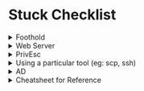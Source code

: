 # Stuck Checklist

<details>

<summary>Foothold</summary>

* Reset the box and try running exploit again

- Enumerate all ports (including UDP)
  * Banner grabbing: `nc -v <Victim IP> <Port>`
  * Google/[HackTricks ](https://book.hacktricks.xyz/welcome/readme)each service version
  * Manually probe each service/ Input location/ URL path
  * Testing out with default creds or common creds (admin:admin)
  * `autorecon <target>`
- Password Reuse (try with previously obtained passwords)
- Try login with (`admin:<name of box>`, `<name of box>:<name of box>`)
- Brute-Force all login (with rockyou.txt)
- Trying to access the port using a browser (http\[s]://\<Victim IP>)
- Is the port a rabbit hole or actually exploitable?

</details>

<details>

<summary>Web Server</summary>

* `/robots.txt`, `/sitemap.xml, /CHANGELOG`
* Manually probe each input point with Burp (for Code Injection(`2*2`), SQLi (test numerous payloads like `' OR 1=1 LIMIT 1-- -`, LFI, XSS)&#x20;
* Try both https://\<victim> and http://\<victim>
* `nikto -host http://<victim>`
* Directory busting using different wordlists (lowercase or not?), different extensions
* Dirbusting with other tools with their default wordlists
* Subdomain enumeration?
* Use Burp to see response header
* Is `/cgi-bin` writable --> shellshock?
* Check source code of pages (look for comments)

- For LFI,
  * What Services are Running? (Eg: Filezilla FTP, SSH, Apache)
    * Guess File Locations (Eg: config files, SSH keys, password files)
- Always check if command injection is possible (inject in one place, and clicking other parts of website to see if it has command injection)

</details>

<details>

<summary>PrivEsc</summary>

* Check netw connections (`netstat -ano`, `ss -antlp`)
  * Port Forward internal services (Eg: MySQL on port 3306)
* Manually check for installed apps
* Check Powershell history file (`PS C:> cd $env:APPDATA\Microsoft\Windows\PowerShell\PSReadLine\`)
  * $env:APPDATA --> `C:\Users\WQ\AppData\Roaming`
  * Full File path --> `C:\Users\WQ\AppData\Roaming\Microsoft\Windows\PowerShell\PSReadLine`
* Check PATH (user & system paths)
* Read config files for Services (Eg: wp-config.php, FileZilla Server.xml)
* Kernel Exploits

</details>

<details>

<summary>Using a particular tool (eg: scp, ssh)</summary>

* Google Error message
* Try git@host with ssh private key --> use private key to clone gitlab repo?

- Are you connecting to a legacy SSH/SCP service ?
  * SSH: `-o KexAlgorithms=diffie-hellman-group14-sha1 -oHostKeyAlgorithms=+ssh-dss`
  * SCP : `-O`

</details>

<details>

<summary>AD</summary>

* Impacket-secretsdump for all domain users and local admin and spray their passwords/hashes on all domain hosts using nxc
* If got file upload restrictions --> use Evil-WinRM's download/upload functionality
* If victim unable to reach attacker --> Setup reverse port forward to remote server
* If unable to PrivEsc --> think about lateral movement (To IIS user, kerberoasting)
* Login to all users, may have interesting executables
* For lateral movement --> Try PsExec, Evil-WinRM, RDP, SSH
* Bruteforce passwords against found usernames
* Mimikatz no output --> use secretsdump
* If see backup of windows folder/ windows.old --> means SAM Dump
* Look for credentials in powershell history (`PS C:> cd $env:APPDATA\Microsoft\Windows\PowerShell\PSReadLine\)`

</details>

<details>

<summary>Cheatsheet for Reference</summary>

[https://blog.aghanim.net/?page\_id=1809](https://blog.aghanim.net/?page_id=1809)

[https://gitlab.com/lagarian.smith/oscp-cheat-sheet/-/blob/master/OSCP\_Notes.md](https://gitlab.com/lagarian.smith/oscp-cheat-sheet/-/blob/master/OSCP_Notes.md#port-25-smtp)

[https://www.otacanonline.com/oscp-methodology](https://www.otacanonline.com/oscp-methodology)

[https://johntuyen.com/personal/2019/05/25/personal-oscpcheatsheet.html#exploit-chain](https://johntuyen.com/personal/2019/05/25/personal-oscpcheatsheet.html#exploit-chain)

[https://notchxor.github.io/oscp-notes/0-basics/1-network-basics/](https://notchxor.github.io/oscp-notes/0-basics/1-network-basics/)

[https://mqt.gitbook.io/oscp-notes/](https://mqt.gitbook.io/oscp-notes/)

[https://notes.offsec-journey.com/system-hacking/pivot](https://notes.offsec-journey.com/system-hacking/pivot)



AD:

[https://blog.aghanim.net/?p=2078](https://blog.aghanim.net/?p=2078)

</details>
